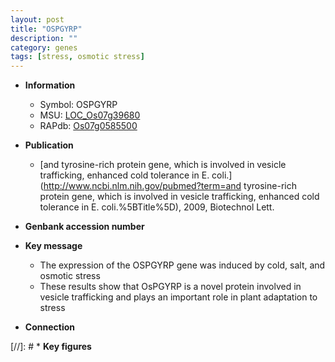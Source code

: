 ```yaml
---
layout: post
title: "OSPGYRP"
description: ""
category: genes
tags: [stress, osmotic stress]
---
```


* **Information**  
    + Symbol: OSPGYRP  
    + MSU: [LOC_Os07g39680](http://rice.uga.edu/cgi-bin/ORF_infopage.cgi?orf=LOC_Os07g39680)  
    + RAPdb: [Os07g0585500](http://rapdb.dna.affrc.go.jp/viewer/gbrowse_details/irgsp1?name=Os07g0585500)  

* **Publication**  
    + [and tyrosine-rich protein gene, which is involved in vesicle trafficking, enhanced cold tolerance in E. coli.](http://www.ncbi.nlm.nih.gov/pubmed?term=and tyrosine-rich protein gene, which is involved in vesicle trafficking, enhanced cold tolerance in E. coli.%5BTitle%5D), 2009, Biotechnol Lett.

* **Genbank accession number**  

* **Key message**  
    + The expression of the OSPGYRP gene was induced by cold, salt, and osmotic stress
    + These results show that OsPGYRP is a novel protein involved in vesicle trafficking and plays an important role in plant adaptation to stress

* **Connection**  

[//]: # * **Key figures**  


